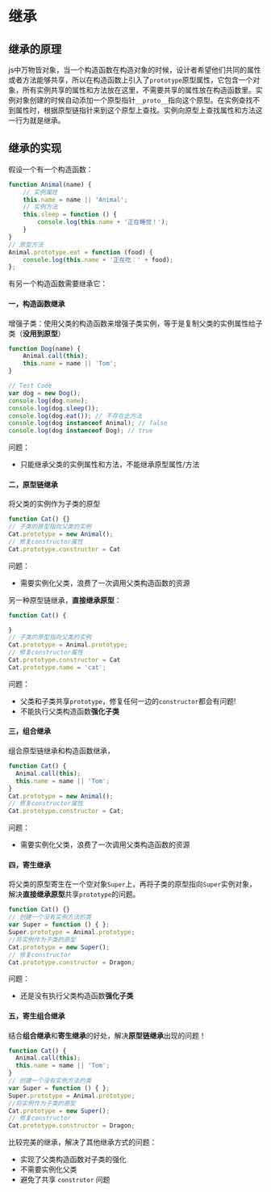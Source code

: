 # 继承

## 继承的原理
js中万物皆对象，当一个构造函数在构造对象的时候，设计者希望他们共同的属性或者方法能够共享，所以在构造函数上引入了`prototype`原型属性，它包含一个对象，所有实例共享的属性和方法放在这里，不需要共享的属性放在构造函数里。实例对象创建的时候自动添加一个原型指针`__proto__`指向这个原型。在实例查找不到属性时，根据原型链指针来到这个原型上查找。实例向原型上查找属性和方法这一行为就是继承。

## 继承的实现
假设一个有一个构造函数：
```javascript
function Animal(name) {
    // 实例属性
    this.name = name || 'Animal';
    // 实例方法
    this.sleep = function () {
        console.log(this.name + '正在睡觉！');
    }
}
// 原型方法
Animal.prototype.eat = function (food) {
    console.log(this.name + '正在吃：' + food);
};
```
有另一个构造函数需要继承它：

#### 一，构造函数继承
增强子类：使用父类的构造函数来增强子类实例，等于是复制父类的实例属性给子类（**没用到原型**）
```javascript
function Dog(name) {
    Animal.call(this);
    this.name = name || 'Tom';
}

// Test Code
var dog = new Dog();
console.log(dog.name);
console.log(dog.sleep());
console.log(dog.eat()); // 不存在此方法
console.log(dog instanceof Animal); // false
console.log(dog instanceof Dog); // true
```
问题：
  - 只能继承父类的实例属性和方法，不能继承原型属性/方法


#### 二，原型链继承
将父类的实例作为子类的原型
```javascript
function Cat() {}
// 子类的原型指向父类的实例
Cat.prototype = new Animal();
// 修复constructor属性
Cat.prototype.constructor = Cat
```
问题：
  - 需要实例化父类，浪费了一次调用父类构造函数的资源


另一种原型链继承，**直接继承原型**：
```javascript
function Cat() {

}
// 子类的原型指向父类的实例
Cat.prototype = Animal.prototype;
// 修复constructor属性
Cat.prototype.constructor = Cat
Cat.prototype.name = 'cat';
```
问题：
  - 父类和子类共享`prototype`，修复任何一边的`constructor`都会有问题!
  - 不能执行父类构造函数**强化子类**


#### 三，组合继承
组合原型链继承和构造函数继承，
```javascript
function Cat() {
  Animal.call(this);
  this.name = name || 'Tom';
}
Cat.prototype = new Animal();
// 修复constructor属性
Cat.prototype.constructor = Cat;
```
问题：
  - 需要实例化父类，浪费了一次调用父类构造函数的资源

#### 四，寄生继承
将父类的原型寄生在一个空对象`Super`上，再将子类的原型指向`Super`实例对象，解决**直接继承原型**共享`prototype`的问题。
```javascript
function Cat() {}
// 创建一个没有实例方法的类
var Super = function () { };
Super.prototype = Animal.prototype;
//将实例作为子类的原型
Cat.prototype = new Super();
// 修复constructor
Cat.prototype.constructor = Dragon; 
```
问题：
  - 还是没有执行父类构造函数**强化子类**

#### 五，寄生组合继承
结合**组合继承**和**寄生继承**的好处，解决**原型链继承**出现的问题！
```javascript
function Cat() {
  Animal.call(this);
  this.name = name || 'Tom';
}
// 创建一个没有实例方法的类
var Super = function () { };
Super.prototype = Animal.prototype;
//将实例作为子类的原型
Cat.prototype = new Super();
// 修复constructor
Cat.prototype.constructor = Dragon; 
```
比较完美的继承，解决了其他继承方式的问题：
  - 实现了父类构造函数对子类的强化
  - 不需要实例化父类
  - 避免了共享 `construtor` 问题
